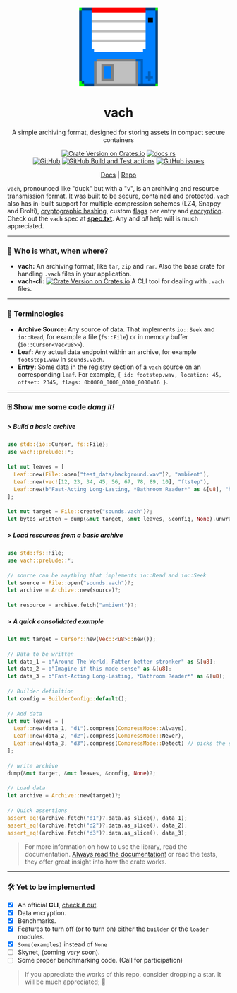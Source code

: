 <p align="center">
  <img src="media/logo.png" alt=".vach logo" width="180" height="180">
</p>
<h1 align=center>
  <strong>vach</strong>
</h1>
<p align=center> A simple archiving format, designed for storing assets in compact secure containers </p>

<p align=center>
  <a href="https://crates.io/crates/vach"><img alt="Crate Version on Crates.io" src="https://img.shields.io/crates/v/vach?style=flat-square"></a>
  <a href="https://docs.rs/vach"><img alt="docs.rs" src="https://img.shields.io/docsrs/vach?style=flat-square"></a>
  <br/>
  <a href="https://github.com/zeskeertwee/vach/blob/main/LICENSE"><img alt="GitHub" src="https://img.shields.io/github/license/zeskeertwee/vach?style=flat-square"></a>
  <a href="https://github.com/zeskeertwee/vach/actions/workflows/tests.yml"><img alt="GitHub Build and Test actions" src="https://github.com/zeskeertwee/vach/actions/workflows/tests.yml/badge.svg"></a>
  <a href="https://github.com/zeskeertwee/vach/issues"><img alt="GitHub issues" src="https://img.shields.io/github/issues-raw/zeskeertwee/vach?style=flat-square"></a>
</p>
<p align=center>
 <a href="https://docs.rs/vach">Docs</a> | <a href="https://github.com/zeskeertwee/vach">Repo</a>
</p>

`vach`, pronounced like "duck" but with a "v", is an archiving and resource transmission format. It was built to be secure, contained and protected. `vach` also has in-built support for multiple compression schemes (LZ4, Snappy and Brolti), [cryptographic hashing](https://github.com/dalek-cryptography/ed25519-dalek), custom [flags](https://docs.rs/vach/latest/vach/archive/struct.Flags.html) per entry and [encryption](https://docs.rs/aes-gcm/latest/aes_gcm/). Check out the `vach` spec at **[spec.txt](https://github.com/zeskeertwee/vach/blob/main/spec/main.txt)**. Any and *all* help will is much appreciated.

---

### 🤷 Who is what, when where?

- **vach:** An archiving format, like `tar`, `zip` and `rar`.  Also the base crate for handling `.vach` files in your application.
- **vach-cli:** <a href="https://crates.io/crates/vach-cli"><img alt="Crate Version on Crates.io" src="https://img.shields.io/crates/v/vach-cli?style=flat-square"></a> A CLI tool for dealing with `.vach` files.

---

### 👄 Terminologies

- **Archive Source:** Any source of data. That implements `io::Seek` and `io::Read`, for example a file (`fs::File`) or in memory buffer (`io::Cursor<Vec<u8>>`).
- **Leaf:** Any actual data endpoint within an archive, for example `footstep1.wav` in `sounds.vach`.
- **Entry:** Some data in the registry section of a `vach` source on an corresponding `leaf`. For example, `{ id: footstep.wav, location: 45, offset: 2345, flags: 0b0000_0000_0000_0000u16 }`.

---

### 🀄 Show me some code _dang it!_

##### > Build a basic archive

```rust
use std::{io::Cursor, fs::File};
use vach::prelude::*;

let mut leaves = [
  Leaf::new(File::open("test_data/background.wav")?, "ambient"),
  Leaf::new(vec![12, 23, 34, 45, 56, 67, 78, 89, 10], "ftstep"),
  Leaf::new(b"Fast-Acting Long-Lasting, *Bathroom Reader*" as &[u8], "hello")
];

let mut target = File::create("sounds.vach")?;
let bytes_written = dump(&mut target, &mut leaves, &config, None).unwrap();
```

##### > Load resources from a basic archive

```rust
use std::fs::File;
use vach::prelude::*;

// source can be anything that implements io::Read and io::Seek
let source = File::open("sounds.vach")?;
let archive = Archive::new(source)?;

let resource = archive.fetch("ambient")?;
```

##### > A quick consolidated example

```rust
let mut target = Cursor::new(Vec::<u8>::new());

// Data to be written
let data_1 = b"Around The World, Fatter better stronker" as &[u8];
let data_2 = b"Imagine if this made sense" as &[u8];
let data_3 = b"Fast-Acting Long-Lasting, *Bathroom Reader*" as &[u8];

// Builder definition
let config = BuilderConfig::default();

// Add data
let mut leaves = [
  Leaf::new(data_1, "d1").compress(CompressMode::Always),
  Leaf::new(data_2, "d2").compress(CompressMode::Never),
  Leaf::new(data_3, "d3").compress(CompressMode::Detect) // picks the smaller of the compressed and uncompressed
];

// write archive
dump(&mut target, &mut leaves, &config, None)?;

// Load data
let archive = Archive::new(target)?;

// Quick assertions
assert_eq!(archive.fetch("d1")?.data.as_slice(), data_1);
assert_eq!(archive.fetch("d2")?.data.as_slice(), data_2);
assert_eq!(archive.fetch("d3")?.data.as_slice(), data_3);
```

> For more information on how to use the library, read the documentation. [Always read the documentation!](https://youtu.be/TUE_HSgQiG0?t=91) or read the tests, they offer great insight into how the crate works.

---

### 🛠 Yet to be implemented

- [x] An official **CLI**, [check it out](https://crates.io/crates/vach-cli).
- [x] Data encryption.
- [x] Benchmarks.
- [x] Features to turn off (or to turn on) either the `builder` or the `loader` modules.
- [x] `Some(examples)` instead of `None`
- [ ] Skynet, (coming _very_ soon).
- [ ] Some proper benchmarking code. (Call for participation)

> If you appreciate the works of this repo, consider dropping a star. It will be much appreciated; 🌟
